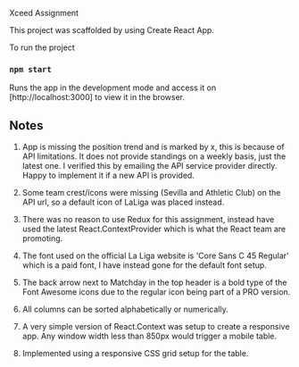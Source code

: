Xceed Assignment

This project was scaffolded by using Create React App.

To run the project

### `npm start`

Runs the app in the development mode and access it on [http://localhost:3000] to view it in the browser.

## Notes

1. App is missing the position trend and is marked by x, this is because of API limitations. It does not provide standings on a weekly basis, just the latest one. I verified this by emailing the API service provider directly. Happy to implement it if a new API is provided.

2. Some team crest/icons were missing (Sevilla and Athletic Club) on the API url, so a default icon of LaLiga was placed instead.

3. There was no reason to use Redux for this assignment, instead have used the latest React.ContextProvider which is what the React team are promoting.

4. The font used on the official La Liga website is 'Core Sans C 45 Regular' which is a paid font, I have instead gone for the default font setup.

5. The back arrow next to Matchday in the top header is a bold type of the Font Awesome icons due to the regular icon being part of a PRO version.

6. All columns can be sorted alphabetically or numerically.

7. A very simple version of React.Context was setup to create a responsive app. Any window width less than 850px would trigger a mobile table.

8. Implemented using a responsive CSS grid setup for the table.
